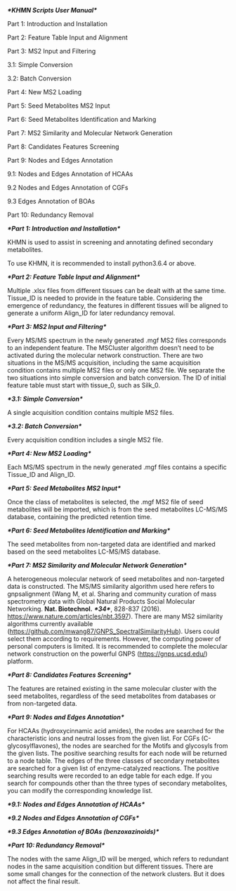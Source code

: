 ***\*KHMN Scripts User Manual\****

Part 1: Introduction and Installation

Part 2: Feature Table Input and Alignment

Part 3: MS2 Input and Filtering

3.1: Simple Conversion

3.2: Batch Conversion

Part 4: New MS2 Loading

Part 5: Seed Metabolites MS2 Input

Part 6: Seed Metabolites Identification and Marking

Part 7: MS2 Similarity and Molecular Network Generation

Part 8: Candidates Features Screening

Part 9: Nodes and Edges Annotation

9.1: Nodes and Edges Annotation of HCAAs

9.2 Nodes and Edges Annotation of CGFs

9.3 Edges Annotation of BOAs

Part 10: Redundancy Removal

 

***\*Part 1: Introduction and Installation\****

KHMN is used to assist in screening and annotating defined secondary metabolites. 

To use KHMN, it is recommended to install python3.6.4 or above.

 

***\*Part 2: Feature Table Input and Alignment\****

Multiple .xlsx files from different tissues can be dealt with at the same time. Tissue_ID is needed to provide in the feature table. Considering the emergence of redundancy, the features in different tissues will be aligned to generate a uniform Align_ID for later redundancy removal.

 

***\*Part 3: MS2 Input and Filtering\****

Every MS/MS spectrum in the newly generated .mgf MS2 files corresponds to an independent feature. The MSCluster algorithm doesn’t need to be activated during the molecular network construction. There are two situations in the MS/MS acquisition, including the same acquisition condition contains multiple MS2 files or only one MS2 file. We separate the two situations into simple conversion and batch conversion. The ID of initial feature table must start with tissue_0, such as Silk_0.

***\*3.1: Simple Conversion\****

A single acquisition condition contains multiple MS2 files.

***\*3.2: Batch Conversion\****

Every acquisition condition includes a single MS2 file.

 

***\*Part 4: New MS2 Loading\****

Each MS/MS spectrum in the newly generated .mgf files contains a specific Tissue_ID and Align_ID.

 

***\*Part 5: Seed Metabolites MS2 Input\****

Once the class of metabolites is selected, the .mgf MS2 file of seed metabolites will be imported, which is from the seed metabolites LC-MS/MS database, containing the predicted retention time.

 

***\*Part 6: Seed Metabolites Identification and Marking\****

The seed metabolites from non-targeted data are identified and marked based on the seed metabolites LC-MS/MS database.

 

***\*Part 7: MS2 Similarity and Molecular Network Generation\****

A heterogeneous molecular network of seed metabolites and non-targeted data is constructed. The MS/MS similarity algorithm used here refers to gnpsalignment (Wang M, et al. Sharing and community curation of mass spectrometry data with Global Natural Products Social Molecular Networking. **Nat. Biotechnol.** ***\*34\****, 828-837 (2016). https://www.nature.com/articles/nbt.3597). There are many MS2 similarity algorithms currently available (https://github.com/mwang87/GNPS_SpectralSimilarityHub). Users could select them according to requirements. However, the computing power of personal computers is limited. It is recommended to complete the molecular network construction on the powerful GNPS (https://gnps.ucsd.edu/) platform.

 

***\*Part 8: Candidates Features Screening\****

The features are retained existing in the same molecular cluster with the seed metabolites, regardless of the seed metabolites from databases or from non-targeted data.

 

***\*Part 9: Nodes and Edges Annotation\****

For HCAAs (hydroxycinnamic acid amides), the nodes are searched for the characteristic ions and neutral losses from the given list. For CGFs (C-glycosylflavones), the nodes are searched for the Motifs and glycosyls from the given lists. The positive searching results for each node will be returned to a node table. The edges of the three classes of secondary metabolites are searched for a given list of enzyme-catalyzed reactions. The positive searching results were recorded to an edge table for each edge. If you search for compounds other than the three types of secondary metabolites, you can modify the corresponding knowledge list.

***\*9.1: Nodes and Edges Annotation of HCAAs\****

***\*9.2 Nodes and Edges Annotation of CGFs\****

***\*9.3 Edges Annotation of BOAs (benzoxazinoids)\****

 

***\*Part 10: Redundancy Removal\****

The nodes with the same Align_ID will be merged, which refers to redundant nodes in the same acquisition condition but different tissues. There are some small changes for the connection of the network clusters. But it does not affect the final result.
